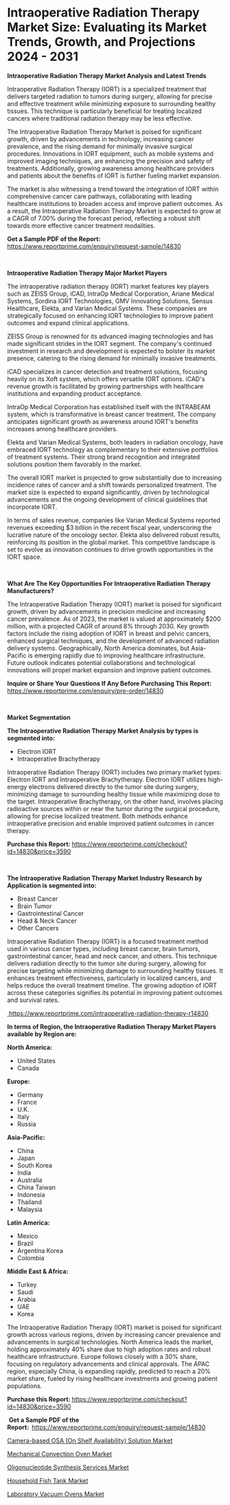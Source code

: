 <p><h1>Intraoperative Radiation Therapy Market Size: Evaluating its Market Trends, Growth, and Projections 2024 - 2031</h1></p><p><strong>Intraoperative Radiation Therapy Market Analysis and Latest Trends</strong></p>
<p><p>Intraoperative Radiation Therapy (IORT) is a specialized treatment that delivers targeted radiation to tumors during surgery, allowing for precise and effective treatment while minimizing exposure to surrounding healthy tissues. This technique is particularly beneficial for treating localized cancers where traditional radiation therapy may be less effective.</p><p>The Intraoperative Radiation Therapy Market is poised for significant growth, driven by advancements in technology, increasing cancer prevalence, and the rising demand for minimally invasive surgical procedures. Innovations in IORT equipment, such as mobile systems and improved imaging techniques, are enhancing the precision and safety of treatments. Additionally, growing awareness among healthcare providers and patients about the benefits of IORT is further fueling market expansion. </p><p>The market is also witnessing a trend toward the integration of IORT within comprehensive cancer care pathways, collaborating with leading healthcare institutions to broaden access and improve patient outcomes. As a result, the Intraoperative Radiation Therapy Market is expected to grow at a CAGR of 7.00% during the forecast period, reflecting a robust shift towards more effective cancer treatment modalities.</p></p>
<p><strong>Get a Sample PDF of the Report:&nbsp;</strong> <a href="https://www.reportprime.com/enquiry/request-sample/14830?utm_campaign=1581&utm_medium=2&utm_source=Github&utm_content=ia&utm_term=29112024&utm_id=intraoperative-radiation-therapy">https://www.reportprime.com/enquiry/request-sample/14830</a></p>
<p>&nbsp;</p>
<p><strong>Intraoperative Radiation Therapy Major Market Players</strong></p>
<p><p>The intraoperative radiation therapy (IORT) market features key players such as ZEISS Group, iCAD, IntraOp Medical Corporation, Ariane Medical Systems, Sordina IORT Technologies, GMV Innovating Solutions, Sensus Healthcare, Elekta, and Varian Medical Systems. These companies are strategically focused on enhancing IORT technologies to improve patient outcomes and expand clinical applications.</p><p>ZEISS Group is renowned for its advanced imaging technologies and has made significant strides in the IORT segment. The company's continued investment in research and development is expected to bolster its market presence, catering to the rising demand for minimally invasive treatments.</p><p>iCAD specializes in cancer detection and treatment solutions, focusing heavily on its Xoft system, which offers versatile IORT options. iCAD's revenue growth is facilitated by growing partnerships with healthcare institutions and expanding product acceptance.</p><p>IntraOp Medical Corporation has established itself with the INTRABEAM system, which is transformative in breast cancer treatment. The company anticipates significant growth as awareness around IORT's benefits increases among healthcare providers.</p><p>Elekta and Varian Medical Systems, both leaders in radiation oncology, have embraced IORT technology as complementary to their extensive portfolios of treatment systems. Their strong brand recognition and integrated solutions position them favorably in the market.</p><p>The overall IORT market is projected to grow substantially due to increasing incidence rates of cancer and a shift towards personalized treatment. The market size is expected to expand significantly, driven by technological advancements and the ongoing development of clinical guidelines that incorporate IORT.</p><p>In terms of sales revenue, companies like Varian Medical Systems reported revenues exceeding $3 billion in the recent fiscal year, underscoring the lucrative nature of the oncology sector. Elekta also delivered robust results, reinforcing its position in the global market. This competitive landscape is set to evolve as innovation continues to drive growth opportunities in the IORT space.</p></p>
<p>&nbsp;</p>
<p><strong>What Are The Key Opportunities For Intraoperative Radiation Therapy Manufacturers?</strong></p>
<p><p>The Intraoperative Radiation Therapy (IORT) market is poised for significant growth, driven by advancements in precision medicine and increasing cancer prevalence. As of 2023, the market is valued at approximately $200 million, with a projected CAGR of around 8% through 2030. Key growth factors include the rising adoption of IORT in breast and pelvic cancers, enhanced surgical techniques, and the development of advanced radiation delivery systems. Geographically, North America dominates, but Asia-Pacific is emerging rapidly due to improving healthcare infrastructure. Future outlook indicates potential collaborations and technological innovations will propel market expansion and improve patient outcomes.</p></p>
<p><strong>Inquire or Share Your Questions If Any Before Purchasing This Report:</strong> <a href="https://www.reportprime.com/enquiry/pre-order/14830?utm_campaign=1581&utm_medium=2&utm_source=Github&utm_content=ia&utm_term=29112024&utm_id=intraoperative-radiation-therapy">https://www.reportprime.com/enquiry/pre-order/14830</a></p>
<p>&nbsp;</p>
<p><strong>Market Segmentation</strong></p>
<p><strong>The Intraoperative Radiation Therapy Market Analysis by types is segmented into:</strong></p>
<p><ul><li>Electron IORT</li><li>Intraoperative Brachytherapy</li></ul></p>
<p><p>Intraoperative Radiation Therapy (IORT) includes two primary market types: Electron IORT and Intraoperative Brachytherapy. Electron IORT utilizes high-energy electrons delivered directly to the tumor site during surgery, minimizing damage to surrounding healthy tissue while maximizing dose to the target. Intraoperative Brachytherapy, on the other hand, involves placing radioactive sources within or near the tumor during the surgical procedure, allowing for precise localized treatment. Both methods enhance intraoperative precision and enable improved patient outcomes in cancer therapy.</p></p>
<p><strong>Purchase this Report:&nbsp;</strong><a href="https://www.reportprime.com/checkout?id=14830&price=3590&utm_campaign=1581&utm_medium=2&utm_source=Github&utm_content=ia&utm_term=29112024&utm_id=intraoperative-radiation-therapy">https://www.reportprime.com/checkout?id=14830&price=3590</a></p>
<p>&nbsp;</p>
<p><strong>The Intraoperative Radiation Therapy Market Industry Research by Application is segmented into:</strong></p>
<p><ul><li>Breast Cancer</li><li>Brain Tumor</li><li>Gastrointestinal Cancer</li><li>Head & Neck Cancer</li><li>Other Cancers</li></ul></p>
<p><p>Intraoperative Radiation Therapy (IORT) is a focused treatment method used in various cancer types, including breast cancer, brain tumors, gastrointestinal cancer, head and neck cancer, and others. This technique delivers radiation directly to the tumor site during surgery, allowing for precise targeting while minimizing damage to surrounding healthy tissues. It enhances treatment effectiveness, particularly in localized cancers, and helps reduce the overall treatment timeline. The growing adoption of IORT across these categories signifies its potential in improving patient outcomes and survival rates.</p></p>
<p><a href="https://www.reportprime.com/intraoperative-radiation-therapy-r14830?utm_campaign=1581&utm_medium=2&utm_source=Github&utm_content=ia&utm_term=29112024&utm_id=intraoperative-radiation-therapy">&nbsp;https://www.reportprime.com/intraoperative-radiation-therapy-r14830</a></p>
<p><strong>In terms of Region, the Intraoperative Radiation Therapy Market Players available by Region are:</strong></p>
<p>
    <p> <strong> North America: </strong>
        <ul>
            <li>United States</li>
            <li>Canada</li>
        </ul>
        </p> 
    <p> <strong> Europe: </strong>
        <ul>
            <li>Germany</li>
            <li>France</li>
            <li>U.K.</li>
            <li>Italy</li>
            <li>Russia</li>
        </ul>
        </p> 
    <p> <strong> Asia-Pacific: </strong>
        <ul>
            <li>China</li>
            <li>Japan</li>
            <li>South Korea</li>
            <li>India</li>
            <li>Australia</li>
            <li>China Taiwan</li>
            <li>Indonesia</li>
            <li>Thailand</li>
            <li>Malaysia</li>
        </ul>
        </p> 
    <p> <strong> Latin America: </strong>
        <ul>
            <li>Mexico</li>
            <li>Brazil</li>
            <li>Argentina Korea</li>
            <li>Colombia</li>
        </ul>
        </p> 
    <p> <strong> Middle East & Africa: </strong>
        <ul>
            <li>Turkey</li>
            <li>Saudi</li>
            <li>Arabia</li>
            <li>UAE</li>
            <li>Korea</li>
        </ul>
    </p>
    </p>
<p><p>The Intraoperative Radiation Therapy (IORT) market is poised for significant growth across various regions, driven by increasing cancer prevalence and advancements in surgical technologies. North America leads the market, holding approximately 40% share due to high adoption rates and robust healthcare infrastructure. Europe follows closely with a 30% share, focusing on regulatory advancements and clinical approvals. The APAC region, especially China, is expanding rapidly, predicted to reach a 20% market share, fueled by rising healthcare investments and growing patient populations.</p></p>
<p><strong>Purchase this Report: </strong><a href="https://www.reportprime.com/checkout?id=14830&price=3590&utm_campaign=1581&utm_medium=2&utm_source=Github&utm_content=ia&utm_term=29112024&utm_id=intraoperative-radiation-therapy">https://www.reportprime.com/checkout?id=14830&price=3590</a></p>
<p>&nbsp;<strong>Get a Sample PDF of the Report:&nbsp;&nbsp;</strong><a href="https://www.reportprime.com/enquiry/request-sample/14830?utm_campaign=1581&utm_medium=2&utm_source=Github&utm_content=ia&utm_term=29112024&utm_id=intraoperative-radiation-therapy">https://www.reportprime.com/enquiry/request-sample/14830</a></p>
<p><strong></strong></p>
<p><p><a href="https://issuu.com/reportprime-2/docs/camera-based-osa-on-shelf-availability-solution-ma?utm_campaign=1581&utm_medium=2&utm_source=Github&utm_content=ia&utm_term=29112024&utm_id=intraoperative-radiation-therapy">Camera-based OSA (On Shelf Availability) Solution Market</a></p><p><a href="https://www.linkedin.com/pulse/mechanical-convection-oven-market-size-share-trends-analysis-qnjae?utm_campaign=1581&utm_medium=2&utm_source=Github&utm_content=ia&utm_term=29112024&utm_id=intraoperative-radiation-therapy">Mechanical Convection Oven Market</a></p><p><a href="https://github.com/mookiesville/Market-Research-Report-List-1/blob/main/oligonucleotide-synthesis-services-market.md?utm_campaign=1581&utm_medium=2&utm_source=Github&utm_content=ia&utm_term=29112024&utm_id=intraoperative-radiation-therapy">Oligonucleotide Synthesis Services Market</a></p><p><a href="https://issuu.com/reportprime-2/docs/household-fish-tank-market-size-2030.pptx?utm_campaign=1581&utm_medium=2&utm_source=Github&utm_content=ia&utm_term=29112024&utm_id=intraoperative-radiation-therapy">Household Fish Tank Market</a></p><p><a href="https://www.linkedin.com/pulse/surfing-laboratory-vacuum-ovens-wave-riding-market-currents-h77qe?utm_campaign=1581&utm_medium=2&utm_source=Github&utm_content=ia&utm_term=29112024&utm_id=intraoperative-radiation-therapy">Laboratory Vacuum Ovens Market</a></p></p>